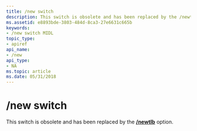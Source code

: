 ```yaml
---
title: /new switch
description: This switch is obsolete and has been replaced by the /newtlb option.
ms.assetid: e8893bde-3803-484d-8ca3-27e6631c665b
keywords:
- /new switch MIDL
topic_type:
- apiref
api_name:
- /new
api_type:
- NA
ms.topic: article
ms.date: 05/31/2018
---
```


# /new switch

This switch is obsolete and has been replaced by the [**/newtlb**](-newtlb.md) option.

 

 




